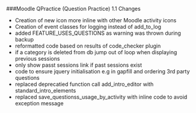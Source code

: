###Moodle QPractice (Question Practice) 1.1 Changes

- Creation of new icon more inline with other Moodle activity icons
- Creation of event classes for logging instead of add_to_log
- added FEATURE_USES_QUESTIONS as warning was thrown during backup
- reformatted code based on results of code_checker plugin
- if a category is deleted from db jump out of loop when displaying previous sessions
- only show passt sessions link if past sessions exist
- code to ensure jquery initialisation e.g in gapfill and ordering 3rd party questions
- replaced deprecatied function call add_intro_editor with standard_intro_elements
- replaced save_questionss_usage_by_activity with inline code to avoid exception message



